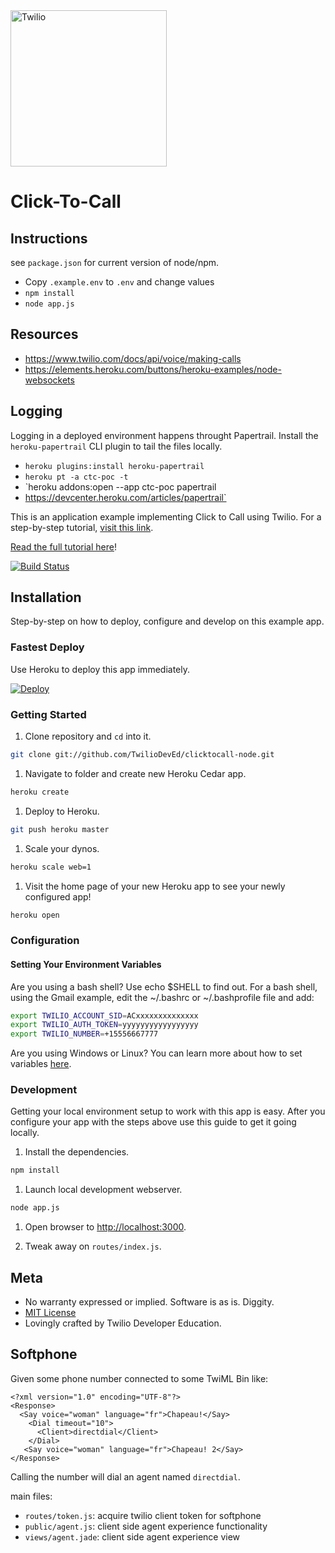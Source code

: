 
<a href="https://www.twilio.com">
  <img src="https://static0.twilio.com/marketing/bundles/marketing/img/logos/wordmark-red.svg" alt=Twilio width=250 />
</a>


# Click-To-Call

## Instructions

see `package.json` for current version of node/npm.

* Copy `.example.env` to `.env` and change values
* `npm install`
* `node app.js`

## Resources

* https://www.twilio.com/docs/api/voice/making-calls
* https://elements.heroku.com/buttons/heroku-examples/node-websockets


## Logging

Logging in a deployed environment happens throught Papertrail. Install the `heroku-papertrail` CLI plugin to tail the files locally.

* `heroku plugins:install heroku-papertrail`
* `heroku pt -a ctc-poc -t`
* `heroku addons:open --app ctc-poc papertrail
* https://devcenter.heroku.com/articles/papertrail`


This is an application example implementing Click to Call using Twilio.  For a
step-by-step tutorial, [visit this link](https://twilio.com/docs/howto/click-to-call).

[Read the full tutorial here](https://www.twilio.com/docs/tutorials/walkthrough/click-to-call/node/express)!

[![Build Status](https://travis-ci.org/TwilioDevEd/clicktocall-node.svg?branch=master)](https://travis-ci.org/TwilioDevEd/clicktocall-node)


## Installation

Step-by-step on how to deploy, configure and develop on this example app.


### Fastest Deploy

Use Heroku to deploy this app immediately.

[![Deploy](https://www.herokucdn.com/deploy/button.png)](https://heroku.com/deploy?template=https://github.com/TwilioDevEd/clicktocall-node)


### Getting Started

1. Clone repository and `cd` into it.

```bash
git clone git://github.com/TwilioDevEd/clicktocall-node.git
```

1. Navigate to folder and create new Heroku Cedar app.

```bash
heroku create
```

1. Deploy to Heroku.

```bash
git push heroku master
```

1. Scale your dynos.

```bash
heroku scale web=1
```

1. Visit the home page of your new Heroku app to see your newly configured app!

```bash
heroku open
```


### Configuration

#### Setting Your Environment Variables

Are you using a bash shell? Use echo $SHELL to find out. For a bash shell, using the Gmail example, edit the ~/.bashrc or ~/.bashprofile file and add:

```bash
export TWILIO_ACCOUNT_SID=ACxxxxxxxxxxxxxx
export TWILIO_AUTH_TOKEN=yyyyyyyyyyyyyyyyy
export TWILIO_NUMBER=+15556667777

```

Are you using Windows or Linux? You can learn more about how to set variables [here](https://www.java.com/en/download/help/path.xml).


### Development

Getting your local environment setup to work with this app is easy.
After you configure your app with the steps above use this guide to
get it going locally.

1. Install the dependencies.

```bash
npm install
```

1. Launch local development webserver.

```bash
node app.js
```

1. Open browser to [http://localhost:3000](http://localhost:3000).

1. Tweak away on `routes/index.js`.


## Meta

* No warranty expressed or implied.  Software is as is. Diggity.
* [MIT License](http://www.opensource.org/licenses/mit-license.html)
* Lovingly crafted by Twilio Developer Education.


## Softphone

Given some phone number connected to some TwiML Bin like:

```{.xml}
<?xml version="1.0" encoding="UTF-8"?>
<Response>
  <Say voice="woman" language="fr">Chapeau!</Say>
	<Dial timeout="10">
      <Client>directdial</Client>
	</Dial>
   <Say voice="woman" language="fr">Chapeau! 2</Say>
</Response>
```

Calling the number will dial an agent named `directdial`.

main files:
- `routes/token.js`: acquire twilio client token for softphone
- `public/agent.js`: client side agent experience functionality
- `views/agent.jade`: client side agent experience view
